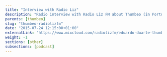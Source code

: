 ```yaml
---
title: "Interview with Radio Liz"
description: "Radio interview with Radio Liz FM about Thumbeo (in Portuguese)."
parents: [thumbeo]
slug: "thumbeo-radiolizfm"
date: "2015-07-24 12:15:00+01:00"
externalLink: "https://www.mixcloud.com/radiolizfm/eduardo-duarte-thumbeo-boleia-para-festivais/"
weight: -1
sections: [other]
subsections: [podcast]
---
```

